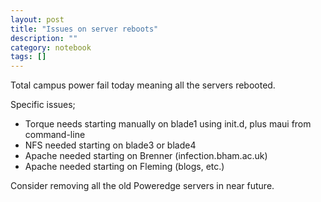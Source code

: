 ```yaml
---
layout: post
title: "Issues on server reboots"
description: ""
category: notebook 
tags: []
---
```



Total campus power fail today meaning all the servers rebooted.

Specific issues;
*	Torque needs starting manually on blade1 using init.d, plus maui from command-line
*	NFS needed starting on blade3 or blade4
*	Apache needed starting on Brenner (infection.bham.ac.uk)
*	Apache needed starting on Fleming (blogs, etc.)

Consider removing all the old Poweredge servers in near future.
